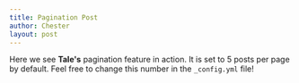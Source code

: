 ```yaml
---
title: Pagination Post
author: Chester
layout: post
---
```

Here we see **Tale's** pagination feature in action. It is set to 5 posts per page by default. Feel free to change this number in the `_config.yml` file!
